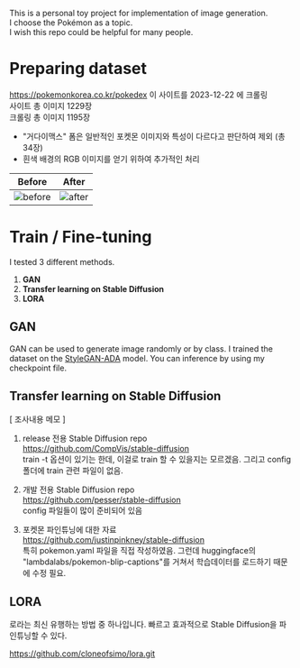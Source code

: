 This is a personal toy project for implementation of image generation.  
I choose the Pokémon as a topic.  
I wish this repo could be helpful for many people.  

# Preparing dataset
https://pokemonkorea.co.kr/pokedex 이 사이트를 2023-12-22 에 크롤링  
사이트 총 이미지 1229장  
크롤링 총 이미지 1195장  

- "거다이맥스" 폼은 일반적인 포켓몬 이미지와 특성이 다르다고 판단하여 제외 (총 34장)  
- 흰색 배경의 RGB 이미지를 얻기 위하여 추가적인 처리  

|Before|After|
|:---:|:---:|
|![before](https://github.com/gibiee/pokemon-generator/assets/37574274/04b9914e-56e6-43b2-a5cb-61aff138fadd)|![after](https://github.com/gibiee/pokemon-generator/assets/37574274/bfb17068-9ae3-4b08-8b69-731a1a6efd7f)|


# Train / Fine-tuning
I tested 3 different methods.
1. **GAN**  
2. **Transfer learning on Stable Diffusion**  
3. **LORA**

## GAN
GAN can be used to generate image randomly or by class. I trained the dataset on the [StyleGAN-ADA](https://github.com/NVlabs/stylegan2-ada-pytorch.git) model. You can inference by using my checkpoint file.

## Transfer learning on Stable Diffusion

[ 조사내용 메모 ] 
1. release 전용 Stable Diffusion repo  
https://github.com/CompVis/stable-diffusion  
train -t 옵션이 있기는 한데, 이걸로 train 할 수 있을지는 모르겠음. 그리고 config 폴더에 train 관련 파일이 없음.

2. 개발 전용 Stable Diffusion repo  
https://github.com/pesser/stable-diffusion  
config 파일들이 많이 준비되어 있음

3. 포켓몬 파인튜닝에 대한 자료  
https://github.com/justinpinkney/stable-diffusion  
특히 pokemon.yaml 파일을 직접 작성하였음. 그런데 huggingface의 "lambdalabs/pokemon-blip-captions"를 거쳐서 학습데이터를 로드하기 때문에 수정 필요.


## LORA
로라는 최신 유행하는 방법 중 하나입니다. 빠르고 효과적으로 Stable Diffusion을 파인튜닝할 수 있다.

https://github.com/cloneofsimo/lora.git

